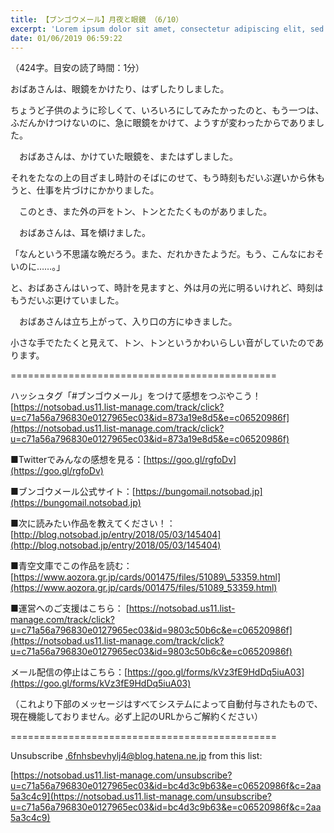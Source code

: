 ```yaml
---
title: 【ブンゴウメール】月夜と眼鏡 （6/10）
excerpt: 'Lorem ipsum dolor sit amet, consectetur adipiscing elit, sed do eiusmod tempor incididunt ut labore et dolore magna aliqua. Praesent elementum facilisis leo vel fringilla est ullamcorper eget. At imperdiet dui accumsan sit amet nulla facilisi morbi tempus.'
date: 01/06/2019 06:59:22
---
```


（424字。目安の読了時間：1分）

おばあさんは、眼鏡をかけたり、はずしたりしました。

ちょうど子供のように珍しくて、いろいろにしてみたかったのと、もう一つは、ふだんかけつけないのに、急に眼鏡をかけて、ようすが変わったからでありました。

　おばあさんは、かけていた眼鏡を、またはずしました。

それをたなの上の目ざまし時計のそばにのせて、もう時刻もだいぶ遅いから休もうと、仕事を片づけにかかりました。

　このとき、また外の戸をトン、トンとたたくものがありました。

　おばあさんは、耳を傾けました。

「なんという不思議な晩だろう。また、だれかきたようだ。もう、こんなにおそいのに……。」

と、おばあさんはいって、時計を見ますと、外は月の光に明るいけれど、時刻はもうだいぶ更けていました。

　おばあさんは立ち上がって、入り口の方にゆきました。

小さな手でたたくと見えて、トン、トンというかわいらしい音がしていたのであります。

\==============================================

ハッシュタグ「#ブンゴウメール」をつけて感想をつぶやこう！ [https://notsobad.us11.list-manage.com/track/click?u=c71a56a796830e0127965ec03&id=873a19e8d5&e=c06520986f](https://notsobad.us11.list-manage.com/track/click?u=c71a56a796830e0127965ec03&id=873a19e8d5&e=c06520986f)

■Twitterでみんなの感想を見る：[https://goo.gl/rgfoDv](https://goo.gl/rgfoDv)

■ブンゴウメール公式サイト：[https://bungomail.notsobad.jp](https://bungomail.notsobad.jp)

■次に読みたい作品を教えてください！：[http://blog.notsobad.jp/entry/2018/05/03/145404](http://blog.notsobad.jp/entry/2018/05/03/145404)

■青空文庫でこの作品を読む：[https://www.aozora.gr.jp/cards/001475/files/51089\_53359.html](https://www.aozora.gr.jp/cards/001475/files/51089_53359.html)

■運営へのご支援はこちら： [https://notsobad.us11.list-manage.com/track/click?u=c71a56a796830e0127965ec03&id=9803c50b6c&e=c06520986f](https://notsobad.us11.list-manage.com/track/click?u=c71a56a796830e0127965ec03&id=9803c50b6c&e=c06520986f)

メール配信の停止はこちら：[https://goo.gl/forms/kVz3fE9HdDq5iuA03](https://goo.gl/forms/kVz3fE9HdDq5iuA03)

（これより下部のメッセージはすべてシステムによって自動付与されたもので、現在機能しておりません。必ず上記のURLからご解約ください）

\==============================================

Unsubscribe .6fnhsbevhylj4@blog.hatena.ne.jp from this list:

[https://notsobad.us11.list-manage.com/unsubscribe?u=c71a56a796830e0127965ec03&id=bc4d3c9b63&e=c06520986f&c=2aa5a3c4c9](https://notsobad.us11.list-manage.com/unsubscribe?u=c71a56a796830e0127965ec03&id=bc4d3c9b63&e=c06520986f&c=2aa5a3c4c9)